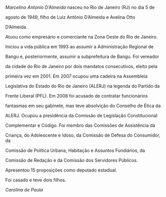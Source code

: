 

*Marcelino Antonio D’Almeida* nasceu no Rio de Janeiro (RJ) no dia 5 de

agosto de 1949, filho de Luiz Antônio D’Almeida e Avelina Otto

D’Almeida.



Atuou como empresário e comerciante na Zona Oeste do Rio de Janeiro.

Iniciou a vida pública em 1993 ao assumir a Administração Regional de

Bangu e, posteriormente, assumir a subprefeitura de Bangu. Foi vereador

da cidade do Rio de Janeiro por dois mandatos consecutivos, eleito pela

primeira vez em 2001. Em 2007 ocupou uma cadeira na Assembleia

Legislativa do Estado do Rio de Janeiro (ALERJ) na legenda do Partido da

Frente Liberal (PFL). Em 2008 foi acusado de contratar funcionários

fantasmas em seu gabinete, mas teve absolvição do Conselho de Ética da

ALERJ. Ocupou a presidência da Comissão de Legislação Constitucional

Complementar e Código. Foi membro das Comissões de Assistência da

Criança, do Adolescente e Idoso, da Comissão de Defesa do Consumidor, da

Comissão de Política Urbana, Habitação e Assuntos Fundiários, da

Comissão de Redação e da Comissão dos Servidores Públicos.



Apresentou 15 proposições como deputado estadual.



Foi casado e teve dois filhos.



*Carolina de Paula*



